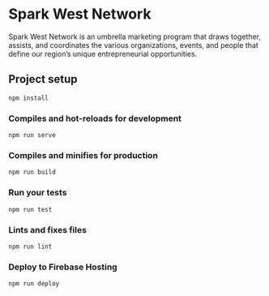 # Spark West Network
Spark West Network is an umbrella marketing program that draws together, assists, and coordinates the various organizations, events, and people that define our region’s unique entrepreneurial opportunities.


## Project setup
```
npm install
```

### Compiles and hot-reloads for development
```
npm run serve
```

### Compiles and minifies for production
```
npm run build
```

### Run your tests
```
npm run test
```

### Lints and fixes files
```
npm run lint
```

### Deploy to Firebase Hosting
```
npm run deploy
```